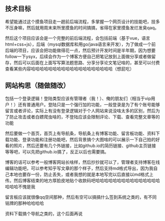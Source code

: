 ## 技术目标
希望能通过这个摸鱼项目走一趟前后端流程，多掌握一个网页设计的技能吧，技多不压身嘛，然后就用周末来所里摸鱼的时间搞搞，省得在家里摸鱼发烂发臭qaq。

然后这个项目应该会是一个完整的前后端流程，会包括前端（基于vue，语言html+css+js），后端（mysql数据库和用go/java语言来开发），为了做成一个前后端的项目，应该会把功能做得花一点，然后预计开发时间是半年期，因为想要follow一下ysyx，后续会作为一个博客方便自己把笔记放到上面做分享或者做留存，然后可以后面在上面写写算法题思路、分享分享论文笔记啥的，甚至可以付费查看某些内容哈哈哈哈哈哈哈哈哈哈哈哈哈哈哈哈哈哈哈（想屁吃）

## 网站构思（随做随改）
包括一个登录逻辑！登陆类型应该有管理者（我！）、俺的朋友们（相当于vip用户！）还有普通用户。登陆只是一个强行加的功能，一般登录是为了有个账号能够留言或者评论，实际上有没有登录逻辑对于个人网站来说没啥太多的区别，然后为了防止攻击或者白嫖爬虫啥的，不登陆应该会限制评论、下载、查看完整文章等的功能

然后要做一个首页，首页上有导航条，导航条上有博客功能、留言板功能、资料下载功能、登录功能和注册功能吧，然后背景搞个大图啥的可以展示一下自己拍的好看的照片，然后还要有几个外链接，比如github.io的简历链接、github主页链接等等吧，可以先把github.io搞了，反正以后也需要搞。

博客的话可以参考一般博客网站长啥样，然后抄抄就可以了，管理者支持博客在线编辑功能吧，可以参考知乎写文章的那个样子，然后支持md格式导出，因为我自己本地也要存一份，防止丢失，或者我想的就是本地写完以后直接以md格式上传。然后博客结束的地方厚脸皮地贴个收款码吧哈哈哈哈哈哈哈哈哈哈哈哈哈哈哈哈哈哈不愧是我

留言板应该就很像qq空间那种，然后有空可以搞搞什么签到系统之类的，有不同铭牌的那种哈哈哈哈

资料下载搞个导航之类的，这个后面再说